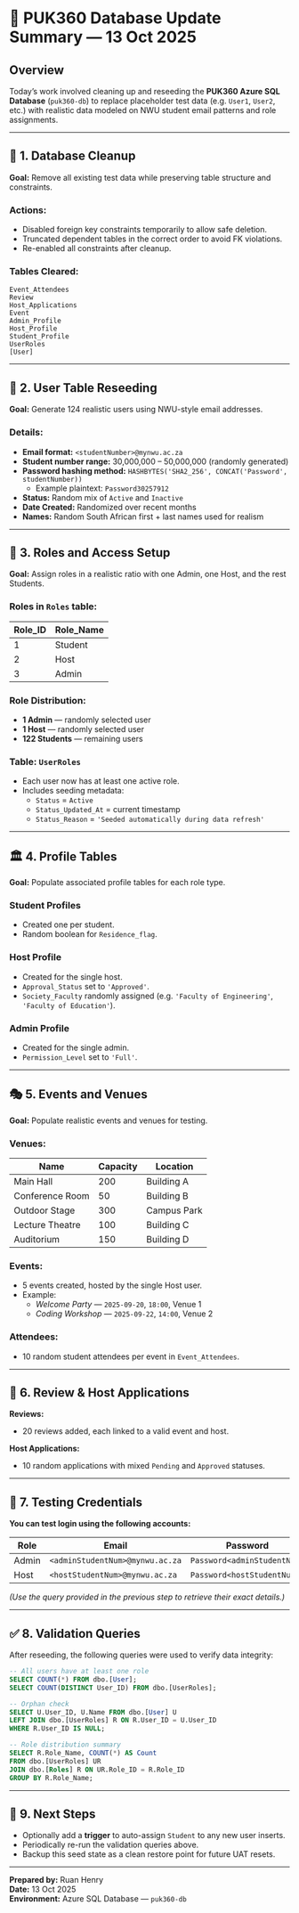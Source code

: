 # 🧾 PUK360 Database Update Summary — 13 Oct 2025

## Overview
Today’s work involved cleaning up and reseeding the **PUK360 Azure SQL Database** (`puk360-db`) to replace placeholder test data (e.g. `User1`, `User2`, etc.) with realistic data modeled on NWU student email patterns and role assignments.

---

## 🧹 1. Database Cleanup
**Goal:** Remove all existing test data while preserving table structure and constraints.

### Actions:
- Disabled foreign key constraints temporarily to allow safe deletion.
- Truncated dependent tables in the correct order to avoid FK violations.
- Re-enabled all constraints after cleanup.

### Tables Cleared:
```
Event_Attendees
Review
Host_Applications
Event
Admin_Profile
Host_Profile
Student_Profile
UserRoles
[User]
```

---

## 👤 2. User Table Reseeding
**Goal:** Generate 124 realistic users using NWU-style email addresses.

### Details:
- **Email format:** `<studentNumber>@mynwu.ac.za`
- **Student number range:** 30,000,000 – 50,000,000 (randomly generated)
- **Password hashing method:** `HASHBYTES('SHA2_256', CONCAT('Password', studentNumber))`
  - Example plaintext: `Password30257912`
- **Status:** Random mix of `Active` and `Inactive`
- **Date Created:** Randomized over recent months
- **Names:** Random South African first + last names used for realism

---

## 🧠 3. Roles and Access Setup
**Goal:** Assign roles in a realistic ratio with one Admin, one Host, and the rest Students.

### Roles in `Roles` table:
| Role_ID | Role_Name |
|----------|------------|
| 1 | Student |
| 2 | Host |
| 3 | Admin |

### Role Distribution:
- **1 Admin** — randomly selected user
- **1 Host** — randomly selected user
- **122 Students** — remaining users

### Table: `UserRoles`
- Each user now has at least one active role.
- Includes seeding metadata:
  - `Status` = `Active`
  - `Status_Updated_At` = current timestamp
  - `Status_Reason` = `'Seeded automatically during data refresh'`

---

## 🏛️ 4. Profile Tables
**Goal:** Populate associated profile tables for each role type.

### Student Profiles
- Created one per student.
- Random boolean for `Residence_flag`.

### Host Profile
- Created for the single host.
- `Approval_Status` set to `'Approved'`.
- `Society_Faculty` randomly assigned (e.g. `'Faculty of Engineering'`, `'Faculty of Education'`).

### Admin Profile
- Created for the single admin.
- `Permission_Level` set to `'Full'`.

---

## 🎭 5. Events and Venues
**Goal:** Populate realistic events and venues for testing.

### Venues:
| Name | Capacity | Location |
|------|-----------|-----------|
| Main Hall | 200 | Building A |
| Conference Room | 50 | Building B |
| Outdoor Stage | 300 | Campus Park |
| Lecture Theatre | 100 | Building C |
| Auditorium | 150 | Building D |

### Events:
- 5 events created, hosted by the single Host user.
- Example:
  - *Welcome Party* — `2025-09-20`, `18:00`, Venue 1
  - *Coding Workshop* — `2025-09-22`, `14:00`, Venue 2

### Attendees:
- 10 random student attendees per event in `Event_Attendees`.

---

## 🧩 6. Review & Host Applications
**Reviews:**
- 20 reviews added, each linked to a valid event and host.

**Host Applications:**
- 10 random applications with mixed `Pending` and `Approved` statuses.

---

## 🔑 7. Testing Credentials
**You can test login using the following accounts:**

| Role | Email | Password |
|------|--------|-----------|
| Admin | `<adminStudentNum>@mynwu.ac.za` | `Password<adminStudentNum>` |
| Host | `<hostStudentNum>@mynwu.ac.za` | `Password<hostStudentNum>` |

*(Use the query provided in the previous step to retrieve their exact details.)*

---

## ✅ 8. Validation Queries
After reseeding, the following queries were used to verify data integrity:

```sql
-- All users have at least one role
SELECT COUNT(*) FROM dbo.[User];
SELECT COUNT(DISTINCT User_ID) FROM dbo.[UserRoles];

-- Orphan check
SELECT U.User_ID, U.Name FROM dbo.[User] U
LEFT JOIN dbo.[UserRoles] R ON R.User_ID = U.User_ID
WHERE R.User_ID IS NULL;

-- Role distribution summary
SELECT R.Role_Name, COUNT(*) AS Count
FROM dbo.[UserRoles] UR
JOIN dbo.[Roles] R ON UR.Role_ID = R.Role_ID
GROUP BY R.Role_Name;
```

---

## 🧱 9. Next Steps
- Optionally add a **trigger** to auto-assign `Student` to any new user inserts.
- Periodically re-run the validation queries above.
- Backup this seed state as a clean restore point for future UAT resets.

---

**Prepared by:** Ruan Henry  
**Date:** 13 Oct 2025  
**Environment:** Azure SQL Database — `puk360-db`

